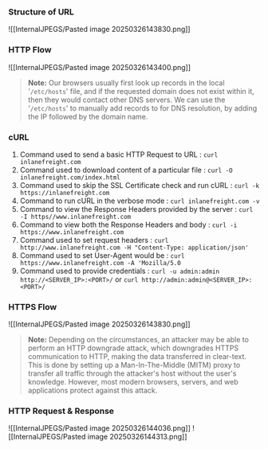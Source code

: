 ### Structure of URL
![[InternalJPEGS/Pasted image 20250326143830.png]]
### HTTP Flow
![[InternalJPEGS/Pasted image 20250326143400.png]]

> **Note:** Our browsers usually first look up records in the local '`/etc/hosts`' file, and if the requested domain does not exist within it, then they would contact other DNS servers. We can use the '`/etc/hosts`' to manually add records to for DNS resolution, by adding the IP followed by the domain name.


### cURL
1. Command used to send a basic HTTP Request to URL : `curl inlanefreight.com`
2. Command used to download content of a particular file : `curl -O inlanefreight.com/index.html`
3. Command used to skip the SSL Certificate check and run cURL : `curl -k https://inlanefreight.com`
4. Command to run cURL in the verbose mode : `curl inlanefreight.com -v`
5. Command to view the Response Headers provided by the server : `curl -I https//www.inlanefreight.com`
6. Command to view both the Response Headers and body : `curl -i https://www.inlanefreight.com`
7. Command used to set request headers : `curl http://www.inlanefreight.com -H "Content-Type: application/json'`
8. Command used to set User-Agent would be : `curl https://www.inlanefreight.com -A 'Mozilla/5.0`
9. Command used to provide credentials : `curl -u admin:admin http://<SERVER_IP>:<PORT>/` or `curl http://admin:admin@<SERVER_IP>:<PORT>/`

### HTTPS Flow
![[InternalJPEGS/Pasted image 20250326143830.png]]

> **Note:** Depending on the circumstances, an attacker may be able to perform an HTTP downgrade attack, which downgrades HTTPS communication to HTTP, making the data transferred in clear-text. This is done by setting up a Man-In-The-Middle (MITM) proxy to transfer all traffic through the attacker's host without the user's knowledge. However, most modern browsers, servers, and web applications protect against this attack.

### HTTP Request & Response
![[InternalJPEGS/Pasted image 20250326144036.png]]
![[InternalJPEGS/Pasted image 20250326144313.png]]

